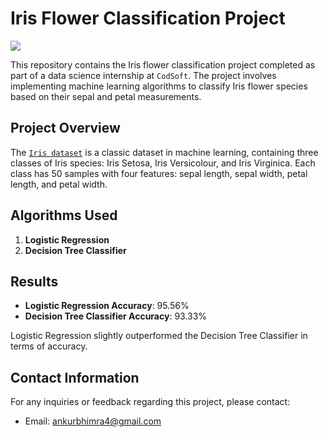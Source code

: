 # Iris Flower Classification Project
<img src = "https://camo.githubusercontent.com/9747c2a717d6625ac9679e3d1624af6080174fed9be7d96aedb3dacd46f4f44f/68747470733a2f2f6d69726f2e6d656469756d2e636f6d2f6d61782f3837352f312a37626e4c4b73436858713934516a744169526e3430772e706e67">
<br>

This repository contains the Iris flower classification project completed as part of a data science internship at `CodSoft`. The project involves implementing machine learning algorithms to classify Iris flower species based on their sepal and petal measurements.

## Project Overview

The <a href = "https://www.kaggle.com/datasets/arshid/iris-flower-dataset">`Iris dataset`</a> is a classic dataset in machine learning, containing three classes of Iris species: Iris Setosa, Iris Versicolour, and Iris Virginica. Each class has 50 samples with four features: sepal length, sepal width, petal length, and petal width.

## Algorithms Used

1. **Logistic Regression**
2. **Decision Tree Classifier**

## Results

- **Logistic Regression Accuracy**: 95.56%
- **Decision Tree Classifier Accuracy**: 93.33%

Logistic Regression slightly outperformed the Decision Tree Classifier in terms of accuracy.

## Contact Information
For any inquiries or feedback regarding this project, please contact:
- Email: ankurbhimra4@gmail.com
